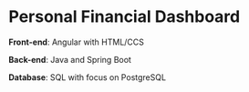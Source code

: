 # Personal Financial Dashboard

**Front-end**: Angular with HTML/CCS

**Back-end**: Java and Spring Boot

**Database**: SQL with focus on PostgreSQL